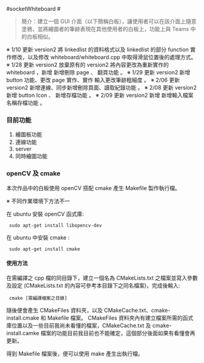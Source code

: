 #socketWhiteboard #

> 簡介：建立一個 GUI 介面（以下簡稱白板），讓使用者可以在該介面上隨意塗鴉，並將繪圖者的筆跡表現在其他使用者的白板上，功能上與 Teams 中的白板相似。


※  1/10 更新 version2  將 linkedlist 的資料格式以及 linkedlist 的部分 function 實作修改，以及修改 whiteboard/whiteboard.cpp 中取得滑鼠位置後的處理方式。
※  1/28 更新 version2 放棄原有的 version2 將內容更改為重新實作的 whiteboard ，新增 新增刪除 page 、 翻頁功能 。
※  1/29 更新 version2 新增 button 功能、更改 page 實作、實作 輸入更改筆跡粗細度 。
※  2/06 更新 version2 新增連線、同步新增刪除頁面、讀取紀錄功能 。
※  2/08 更新 version2 新增 button Icon 、 新增存檔功能 。
※  2/09 更新 version2 新增 新增輸入檔案名稱存檔功能 。


### 目前功能 ###
1.  繪圖板功能
2.  連線功能
3.  server
4.  同時繪圖功能


### openCV 及 cmake ### 

本次作品中的白板使用 openCV 搭配 cmake 產生 Makefile 製作執行檔。

※ 不同作業環境下方法不一

在 ubuntu 安裝 openCV 函式庫:

<pre><code> sudo apt-get install libopencv-dev </code></pre> 

在 ubuntu 中安裝 cmake :

<pre><code> sudo apt-get install cmake </code></pre>

#### 使用方法 ####
在需編譯之 cpp 檔的同目錄下，建立一個名為 CMakeLists.txt 之檔案並寫入參數及設定 (CMakeLists.txt 的內容可參考本目錄下之同名檔案)，完成後輸入:

<pre><code> cmake [需編譯檔案之目錄] </code></pre>

隨後便會產生 CMakeFiles 資料夾，以及 CMakeCache.txt、cmake-install.cmake 和 Makefile 檔案。
CMakeFiles 資料夾內有建立檔案所需的函式庫位置以及一些目前我尚未看懂的檔案，CMakeCache.txt 及 cmake-install.camke 檔案的功能目前我目前也不能確定，這個部分後面如果有看懂會再更新。

得到 Makefile 檔案後，便可以使用 make 產生出執行檔。
